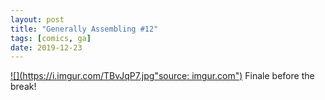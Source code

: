 ```yaml
---
layout: post
title: "Generally Assembling #12"
tags: [comics, ga]
date: 2019-12-23
---
```

<!-- #76 -->
[![](https://i.imgur.com/TBvJqP7.jpg"source: imgur.com")](https://i.imgur.com/TBvJqP7.jpg)
Finale before the break!
